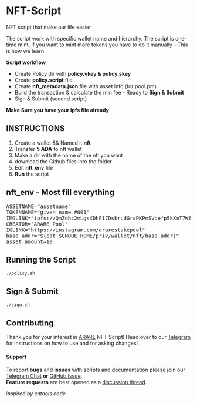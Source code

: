 # NFT-Script
NFT script that make our life easier

The script work with specific wallet name and hierarchy. The script is one-time mint, if you want to mint more tokens you have to do it manually - This is how we learn

**Script workflow**
- Create Policy dir with **policy.vkey & policy.skey**
- Create **policy.script** file
- Create **nft_metadata.json** file with asset info (for pool.pm)
- Build the transaction & calculate the min fee - Ready to **Sign & Submit**
- Sign & Submit (second script)

**Make Sure you have your ipfs file already**

## INSTRUCTIONS

1) Create a wallet && Named it **nft**
2) Transfer **5 ADA** to nft wallet
3) Make a dir with the name of the nft you want
4) download the Github files into the folder
5) Edit **nft_env** file
6) **Run** the script

## nft_env - Most fill everything     
<pre>
ASSETNAME="assetname"
TOKENNAME="given name #001"
IMGLINK="ipfs://QmZohc2mLgsXDhF17DskrLdGraPKPmSVbefp5kXmT7WfuC"
CREATOR="ARARE Pool"
IGLINK="https://instagram.com/ararestakepool"
base_addr="$(cat $CNODE_HOME/priv/wallet/nft/base.addr)"
asset_amount=10
</pre>

## Running the Script

```
./policy.sh
```

## Sign & Submit

```
./sign.sh
```

## Contributing

Thank you for your interest in [ARARE](https://arare.io) NFT Script! Head over to our [Telegram](https://t.me/ararestakepool) for instructions on how to use and for asking changes!


#### Support

To report **bugs** and **issues** with scripts and documentation please join our [Telegram Chat](https://t.me/ararestakepool) **or** [GitHub Issue](https://github.com/ARARE-pool/NFT-Script/issues/new/choose).  
**Feature requests** are best opened as a [discussion thread](https://github.com/ARARE-pool/NFT-Script/discussions/new).

<i>inspired by cntools code</i>
